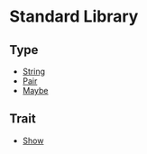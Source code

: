 # Standard Library

## Type

- [String](Type/String.md)
- [Pair](Type/Pair.md)
- [Maybe](Type/Maybe.md)

## Trait

- [Show](Trait/Show.md)
